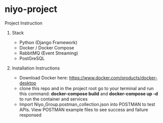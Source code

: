 ﻿# niyo-project
Project Instruction

1. Stack
   - Python (Django Framework)
   - Docker / Docker Compose
   - RabbitMQ (Event Streaming)
   - PostGreSQL
     
2. Installation Instructions
   - Download Docker here: https://www.docker.com/products/docker-desktop
   - clone this repo and in the project root go to your terminal and run this command:
     **docker-compose build** and  **docker-compose up -d** to run the container and services
   - Import Niyo_Group.postman_collection.json into POSTMAN to test APIs. View POSTMAN example files to
     see success and failure responsed
